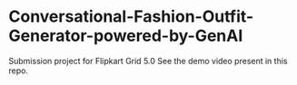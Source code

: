 # Conversational-Fashion-Outfit-Generator-powered-by-GenAI

Submission project for Flipkart Grid 5.0
See the demo video present in this repo.
